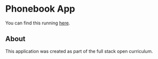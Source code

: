 Phonebook App
================
You can find this running [here](https://radiant-lowlands-19483.herokuapp.com).

## About ##

This application was created as part of the full stack open curriculum.